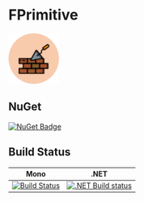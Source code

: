 # FPrimitive

<img src="/docsrc/files/img/logo.png" width=100 height=100 alt="logo" />

## NuGet

[![NuGet Badge](https://buildstats.info/nuget/fprimitive)](https://www.nuget.org/packages/fprimitive)

## Build Status

| Mono                                                                                                                              | .NET                                                                                                                                                   |
| --------------------------------------------------------------------------------------------------------------------------------- | ------------------------------------------------------------------------------------------------------------------------------------------------------ |
| [![Build Status](https://travis-ci.org/stijnmoreels/FPrimitive.svg?branch=master)](https://travis-ci.org/stijnmoreels/FPrimitive) | [![.NET Build status](https://ci.appveyor.com/api/projects/status/2ijw1am46pyhqnur?svg=true)](https://ci.appveyor.com/project/stijnmoreels/fprimitive) |
